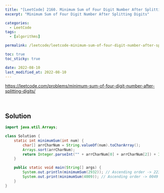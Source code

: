```yaml
---
title: "[LeetCode] 2160. Minimum Sum of Four Digit Number After Splitting Digits (Java)"
excerpt: "Minimum Sum of Four Digit Number After Splitting Digits"

categories:
  - LeetCode
tags:
  - [algorithms]

permalink: /leetcode/leetcode-minimum-sum-of-four-digit-number-after-splitting-digits/

toc: true
toc_sticky: true

date: 2022-08-10
last_modified_at: 2022-08-10
---
```


<https://leetcode.com/problems/minimum-sum-of-four-digit-number-after-splitting-digits/>

<br>

## Solution

```java
import java.util.Arrays;

class Solution {
    static int minimumSum(int num) {
        char[] arrCharNum = String.valueOf(num).toCharArray();
        Arrays.sort(arrCharNum);
        return Integer.parseInt("" + arrCharNum[0] + arrCharNum[2]) + Integer.parseInt("" + arrCharNum[1] + arrCharNum[3]);
    }

    public static void main(String[] args) {
        System.out.println(minimumSum(2932)); // Ascending order -> 2239
        System.out.print(minimumSum(4009)); // Ascending order -> 0049
    }
}
```
